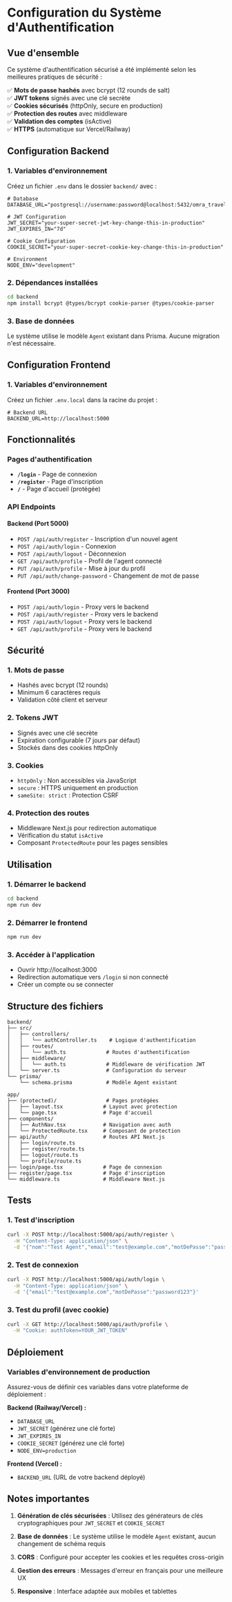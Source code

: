 # Configuration du Système d'Authentification

## Vue d'ensemble

Ce système d'authentification sécurisé a été implémenté selon les meilleures pratiques de sécurité :

✅ **Mots de passe hashés** avec bcrypt (12 rounds de salt)  
✅ **JWT tokens** signés avec une clé secrète  
✅ **Cookies sécurisés** (httpOnly, secure en production)  
✅ **Protection des routes** avec middleware  
✅ **Validation des comptes** (isActive)  
✅ **HTTPS** (automatique sur Vercel/Railway)  

## Configuration Backend

### 1. Variables d'environnement

Créez un fichier `.env` dans le dossier `backend/` avec :

```env
# Database
DATABASE_URL="postgresql://username:password@localhost:5432/omra_travel_db"

# JWT Configuration
JWT_SECRET="your-super-secret-jwt-key-change-this-in-production"
JWT_EXPIRES_IN="7d"

# Cookie Configuration
COOKIE_SECRET="your-super-secret-cookie-key-change-this-in-production"

# Environment
NODE_ENV="development"
```

### 2. Dépendances installées

```bash
cd backend
npm install bcrypt @types/bcrypt cookie-parser @types/cookie-parser
```

### 3. Base de données

Le système utilise le modèle `Agent` existant dans Prisma. Aucune migration n'est nécessaire.

## Configuration Frontend

### 1. Variables d'environnement

Créez un fichier `.env.local` dans la racine du projet :

```env
# Backend URL
BACKEND_URL=http://localhost:5000
```

## Fonctionnalités

### Pages d'authentification

- **`/login`** - Page de connexion
- **`/register`** - Page d'inscription
- **`/`** - Page d'accueil (protégée)

### API Endpoints

#### Backend (Port 5000)
- `POST /api/auth/register` - Inscription d'un nouvel agent
- `POST /api/auth/login` - Connexion
- `POST /api/auth/logout` - Déconnexion
- `GET /api/auth/profile` - Profil de l'agent connecté
- `PUT /api/auth/profile` - Mise à jour du profil
- `PUT /api/auth/change-password` - Changement de mot de passe

#### Frontend (Port 3000)
- `POST /api/auth/login` - Proxy vers le backend
- `POST /api/auth/register` - Proxy vers le backend
- `POST /api/auth/logout` - Proxy vers le backend
- `GET /api/auth/profile` - Proxy vers le backend

## Sécurité

### 1. Mots de passe
- Hashés avec bcrypt (12 rounds)
- Minimum 6 caractères requis
- Validation côté client et serveur

### 2. Tokens JWT
- Signés avec une clé secrète
- Expiration configurable (7 jours par défaut)
- Stockés dans des cookies httpOnly

### 3. Cookies
- `httpOnly` : Non accessibles via JavaScript
- `secure` : HTTPS uniquement en production
- `sameSite: strict` : Protection CSRF

### 4. Protection des routes
- Middleware Next.js pour redirection automatique
- Vérification du statut `isActive`
- Composant `ProtectedRoute` pour les pages sensibles

## Utilisation

### 1. Démarrer le backend
```bash
cd backend
npm run dev
```

### 2. Démarrer le frontend
```bash
npm run dev
```

### 3. Accéder à l'application
- Ouvrir http://localhost:3000
- Redirection automatique vers `/login` si non connecté
- Créer un compte ou se connecter

## Structure des fichiers

```
backend/
├── src/
│   ├── controllers/
│   │   └── authController.ts    # Logique d'authentification
│   ├── routes/
│   │   └── auth.ts             # Routes d'authentification
│   ├── middleware/
│   │   └── auth.ts             # Middleware de vérification JWT
│   └── server.ts               # Configuration du serveur
└── prisma/
    └── schema.prisma           # Modèle Agent existant

app/
├── (protected)/                # Pages protégées
│   ├── layout.tsx             # Layout avec protection
│   └── page.tsx               # Page d'accueil
├── components/
│   ├── AuthNav.tsx            # Navigation avec auth
│   └── ProtectedRoute.tsx     # Composant de protection
├── api/auth/                  # Routes API Next.js
│   ├── login/route.ts
│   ├── register/route.ts
│   ├── logout/route.ts
│   └── profile/route.ts
├── login/page.tsx             # Page de connexion
├── register/page.tsx          # Page d'inscription
└── middleware.ts              # Middleware Next.js
```

## Tests

### 1. Test d'inscription
```bash
curl -X POST http://localhost:5000/api/auth/register \
  -H "Content-Type: application/json" \
  -d '{"nom":"Test Agent","email":"test@example.com","motDePasse":"password123"}'
```

### 2. Test de connexion
```bash
curl -X POST http://localhost:5000/api/auth/login \
  -H "Content-Type: application/json" \
  -d '{"email":"test@example.com","motDePasse":"password123"}'
```

### 3. Test du profil (avec cookie)
```bash
curl -X GET http://localhost:5000/api/auth/profile \
  -H "Cookie: authToken=YOUR_JWT_TOKEN"
```

## Déploiement

### Variables d'environnement de production

Assurez-vous de définir ces variables dans votre plateforme de déploiement :

**Backend (Railway/Vercel) :**
- `DATABASE_URL`
- `JWT_SECRET` (générez une clé forte)
- `JWT_EXPIRES_IN`
- `COOKIE_SECRET` (générez une clé forte)
- `NODE_ENV=production`

**Frontend (Vercel) :**
- `BACKEND_URL` (URL de votre backend déployé)

## Notes importantes

1. **Génération de clés sécurisées** : Utilisez des générateurs de clés cryptographiques pour `JWT_SECRET` et `COOKIE_SECRET`

2. **Base de données** : Le système utilise le modèle `Agent` existant, aucun changement de schéma requis

3. **CORS** : Configuré pour accepter les cookies et les requêtes cross-origin

4. **Gestion des erreurs** : Messages d'erreur en français pour une meilleure UX

5. **Responsive** : Interface adaptée aux mobiles et tablettes
